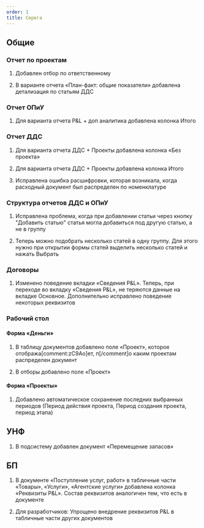 ```yaml
---
order: 1
title: Серега
---
```


## Общие

### Отчет по проектам

1. Добавлен отбор по ответственному

2. В варианте отчета «План-факт: общие показатели» добавлена детализация по статьям ДДС

### Отчет ОПиУ

1. Для варианта отчета P&L + доп аналитика добавлена колонка Итого

### Отчет ДДС

1. Для варианта отчета ДДС + Проекты добавлена колонка «Без проекта»

2. Для варианта отчета ДДС + Проекты добавлена колонка Итого

3. Исправлена ошибка расшифровки, которая возникала, когда расходный документ был распределен по номенклатуре 

### Структура отчетов ДДС и ОПиУ

1. Исправлена проблема, когда при добавлении статьи через кнопку "Добавить статью" статья могла добавиться  под другую статью, а не в группу

2. Теперь можно подобрать несколько статей в одну группу. Для этого нужно при открытии формы статей выделить несколько статей и нажать Выбрать

### Договоры

1. Изменено поведение вкладки «Сведения P&L». Теперь, при переходе во вкладку «Сведения P&L», не теряются данные на вкладке Основное. Дополнительно исправлено поведение некоторых реквизитов

### Рабочий стол

#### Форма «Деньги»

1. В таблицу документов добавлено поле «Проект», которое отобража[comment:zC9Ao]ет, п[/comment]о каким проектам распределен документ

2. В отборы добавлено поле «Проект»

#### Форма «Проекты»

1. Добавлено автоматическое сохранение последних выбранных периодов (Период действия проекта, Период создания проекта, период этапа)

## УНФ

1. В подсистему добавлен документ «Перемещение запасов»

## БП

1. В документе «Поступление услуг, работ» в табличные части «Товары», «Услуги», «Агентские услуги» добавлена колонка «Реквизиты P&L». Состав реквизитов аналогичен тем, что есть в документе

2. Для разработчиков: Упрощено внедрение реквизитов P&L в табличные части других документов